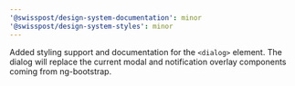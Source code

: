 ```yaml
---
'@swisspost/design-system-documentation': minor
'@swisspost/design-system-styles': minor
---
```


Added styling support and documentation for the `<dialog>` element. The dialog will replace the current modal and notification overlay components coming from ng-bootstrap.
